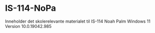 # IS-114-NoPa
Inneholder det skolerelevante materialet til IS-114 
Noah Palm
Windows 11 Version 10.0.19042.985
